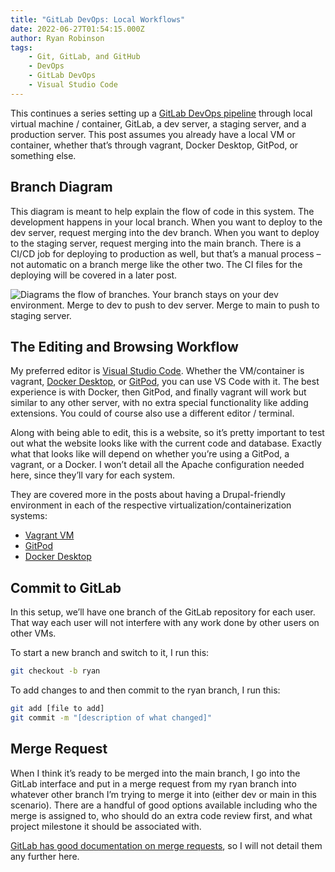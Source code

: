 ```yaml
---
title: "GitLab DevOps: Local Workflows"
date: 2022-06-27T01:54:15.000Z
author: Ryan Robinson
tags:
    - Git, GitLab, and GitHub
    - DevOps
    - GitLab DevOps
    - Visual Studio Code
---
```


This continues a series setting up a [GitLab DevOps pipeline](/tags/gitlab-devops/) through local virtual machine / container, GitLab, a dev server, a staging server, and a production server. This post assumes you already have a local VM or container, whether that’s through vagrant, Docker Desktop, GitPod, or something else.

## Branch Diagram

This diagram is meant to help explain the flow of code in this system. The development happens in your local branch. When you want to deploy to the dev server, request merging into the dev branch. When you want to deploy to the staging server, request merging into the main branch. There is a CI/CD job for deploying to production as well, but that’s a manual process – not automatic on a branch merge like the other two. The CI files for the deploying will be covered in a later post.

![Diagrams the flow of branches. Your branch stays on your dev environment. Merge to dev to push to dev server. Merge to main to push to staging server.](./git-deployment-workflow.png)

## The Editing and Browsing Workflow

My preferred editor is [Visual Studio Code](/tags/visual-studio-code/). Whether the VM/container is vagrant, [Docker Desktop](/tags/docker/), or [GitPod](/tags/gitpod/), you can use VS Code with it. The best experience is with Docker, then GitPod, and finally vagrant will work but similar to any other server, with no extra special functionality like adding extensions. You could of course also use a different editor / terminal.

Along with being able to edit, this is a website, so it’s pretty important to test out what the website looks like with the current code and database. Exactly what that looks like will depend on whether you’re using a GitPod, a vagrant, or a Docker. I won’t detail all the Apache configuration needed here, since they’ll vary for each system.

They are covered more in the posts about having a Drupal-friendly environment in each of the respective virtualization/containerization systems:

- [Vagrant VM](/posts/2021/vagrant-oracle-linux-vm/)
- [GitPod](/tags/gitpod-drupal/)
- [Docker Desktop](/tags/drupal-docker/)

## Commit to GitLab

In this setup, we’ll have one branch of the GitLab repository for each user. That way each user will not interfere with any work done by other users on other VMs.

To start a new branch and switch to it, I run this:

```bash
git checkout -b ryan
```

To add changes to and then commit to the ryan branch, I run this:

```bash
git add [file to add]
git commit -m "[description of what changed]"
```

## Merge Request

When I think it’s ready to be merged into the main branch, I go into the GitLab interface and put in a merge request from my ryan branch into whatever other branch I’m trying to merge it into (either dev or main in this scenario). There are a handful of good options available including who the merge is assigned to, who should do an extra code review first, and what project milestone it should be associated with.

[GitLab has good documentation on merge requests](https://docs.gitlab.com/ee/user/project/merge_requests/), so I will not detail them any further here.
